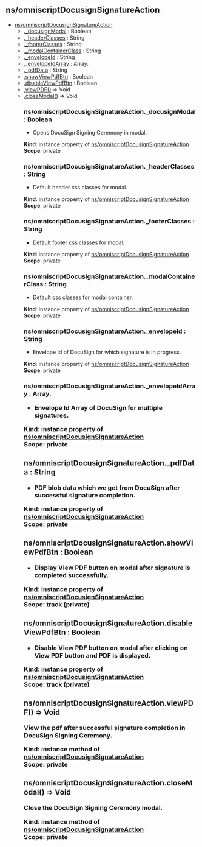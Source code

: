 ## ns/omniscriptDocusignSignatureAction

- [ns/omniscriptDocusignSignatureAction](#markdown-header-nsomniscriptdocusignsignatureaction)
  - [.\_docusignModal](#markdown-header-nsomniscriptdocusignsignatureaction_docusignmodal-boolean) : Boolean
  - [.\_headerClasses](#markdown-header-nsomniscriptdocusignsignatureaction_headerclasses-string) : String
  - [.\_footerClasses](#markdown-header-nsomniscriptdocusignsignatureaction_footerclasses-string) : String
  - [.\_modalContainerClass](#markdown-header-nsomniscriptdocusignsignatureaction_modalcontainerclass-string) : String
  - [.\_envelopeId](#markdown-header-nsomniscriptdocusignsignatureaction_envelopeid-string) : String
  - [.\_envelopeIdArray](#markdown-header-nsomniscriptdocusignsignatureaction_envelopeidarray-arrayobject) : Array.<Object>
  - [.\_pdfData](#markdown-header-nsomniscriptdocusignsignatureaction_pdfdata-string) : String
  - [.showViewPdfBtn](#markdown-header-nsomniscriptdocusignsignatureactionshowviewpdfbtn-boolean) : Boolean
  - [.disableViewPdfBtn](#markdown-header-nsomniscriptdocusignsignatureactiondisableviewpdfbtn-boolean) : Boolean
  - [.viewPDF()](#markdown-header-nsomniscriptdocusignsignatureactionviewpdf-void) ⇒ Void
  - [.closeModal()](#markdown-header-nsomniscriptdocusignsignatureactionclosemodal-void) ⇒ Void

### ns/omniscriptDocusignSignatureAction.\_docusignModal : Boolean

- Opens DocuSign Signing Ceremony in modal.

**Kind**: instance property of [ns/omniscriptDocusignSignatureAction](#markdown-header-nsomniscriptdocusignsignatureaction)  
**Scope**: private

### ns/omniscriptDocusignSignatureAction.\_headerClasses : String

- Default header css classes for modal.

**Kind**: instance property of [ns/omniscriptDocusignSignatureAction](#markdown-header-nsomniscriptdocusignsignatureaction)  
**Scope**: private

### ns/omniscriptDocusignSignatureAction.\_footerClasses : String

- Default footer css classes for modal.

**Kind**: instance property of [ns/omniscriptDocusignSignatureAction](#markdown-header-nsomniscriptdocusignsignatureaction)  
**Scope**: private

### ns/omniscriptDocusignSignatureAction.\_modalContainerClass : String

- Default css classes for modal container.

**Kind**: instance property of [ns/omniscriptDocusignSignatureAction](#markdown-header-nsomniscriptdocusignsignatureaction)  
**Scope**: private

### ns/omniscriptDocusignSignatureAction.\_envelopeId : String

- Envelope Id of DocuSign for which signature is in progress.

**Kind**: instance property of [ns/omniscriptDocusignSignatureAction](#markdown-header-nsomniscriptdocusignsignatureaction)  
**Scope**: private

### ns/omniscriptDocusignSignatureAction.\_envelopeIdArray : Array.<Object>

- Envelope Id Array of DocuSign for multiple signatures.

**Kind**: instance property of [ns/omniscriptDocusignSignatureAction](#markdown-header-nsomniscriptdocusignsignatureaction)  
**Scope**: private

### ns/omniscriptDocusignSignatureAction.\_pdfData : String

- PDF blob data which we get from DocuSign after successful signature completion.

**Kind**: instance property of [ns/omniscriptDocusignSignatureAction](#markdown-header-nsomniscriptdocusignsignatureaction)  
**Scope**: private

### ns/omniscriptDocusignSignatureAction.showViewPdfBtn : Boolean

- Display View PDF button on modal after signature is completed successfully.

**Kind**: instance property of [ns/omniscriptDocusignSignatureAction](#markdown-header-nsomniscriptdocusignsignatureaction)  
**Scope**: track (private)

### ns/omniscriptDocusignSignatureAction.disableViewPdfBtn : Boolean

- Disable View PDF button on modal after clicking on View PDF button and PDF is displayed.

**Kind**: instance property of [ns/omniscriptDocusignSignatureAction](#markdown-header-nsomniscriptdocusignsignatureaction)  
**Scope**: track (private)

### ns/omniscriptDocusignSignatureAction.viewPDF() ⇒ Void

View the pdf after successful signature completion in DocuSign Signing Ceremony.

**Kind**: instance method of [ns/omniscriptDocusignSignatureAction](#markdown-header-nsomniscriptdocusignsignatureaction)  
**Scope**: private

### ns/omniscriptDocusignSignatureAction.closeModal() ⇒ Void

Close the DocuSign Signing Ceremony modal.

**Kind**: instance method of [ns/omniscriptDocusignSignatureAction](#markdown-header-nsomniscriptdocusignsignatureaction)  
**Scope**: private
